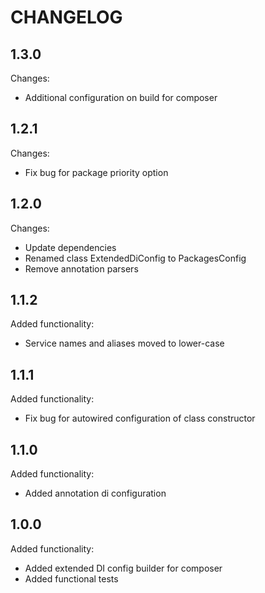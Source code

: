 CHANGELOG
=========

1.3.0
-----

Changes:

 * Additional configuration on build for composer

1.2.1
-----

Changes:

 * Fix bug for package priority option

1.2.0
-----

Changes:

 * Update dependencies
 * Renamed class ExtendedDiConfig to PackagesConfig
 * Remove annotation parsers

1.1.2
-----

Added functionality:

 * Service names and aliases moved to lower-case

1.1.1
-----

Added functionality:

 * Fix bug for autowired configuration of class constructor

1.1.0
-----

Added functionality:

 * Added annotation di configuration

1.0.0
-----

Added functionality:

 * Added extended DI config builder for composer
 * Added functional tests

